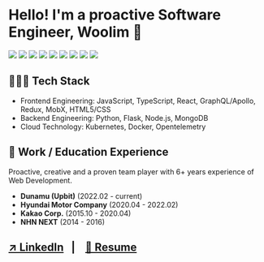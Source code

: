 # Hello! I'm a proactive Software Engineer, Woolim 👋
<img src="https://img.shields.io/badge/JavaScript-efd919?style=flat-square&logo=JavaScript&logoColor=black"/> <img src="https://img.shields.io/badge/TypeScript-2f73bf?style=flat-square&logo=TypeScript&logoColor=white"/> <img src="https://img.shields.io/badge/React-1ab5e7?style=flat-square&logo=React&logoColor=white"/> <img src="https://img.shields.io/badge/GraphQL-dc5882?style=flat-square&logo=GraphQL&logoColor=white"/> <img src="https://img.shields.io/badge/HTML5-ea8035?style=flat-square&logo=HTML5&logoColor=white"/> <img src="https://img.shields.io/badge/CSS3-146eb0?style=flat-square&logo=CSS3&logoColor=white"/> <img src="https://img.shields.io/badge/Python3-3766AB?style=flat-square&logo=Python&logoColor=white"/> <img src="https://img.shields.io/badge/Kubernetes-306add?style=flat-square&logo=Kubernetes&logoColor=white"/> <img src="https://img.shields.io/badge/MongoDB-4daf53?style=flat-square&logo=MongoDB&logoColor=white"/> 

## 👩🏻‍💻 Tech Stack
- Frontend Engineering: JavaScript, TypeScript, React, GraphQL/Apollo, Redux, MobX, HTML5/CSS
- Backend Engineering: Python, Flask, Node.js, MongoDB
- Cloud Technology: Kubernetes, Docker, Opentelemetry

## 💼 Work / Education Experience
Proactive, creative and a proven team player with 6+ years experience of Web Development.
- <b>Dunamu (Upbit)</b> (2022.02 - current)
- <b>Hyundai Motor Company</b> (2020.04 - 2022.02)
- <b>Kakao Corp.</b> (2015.10 - 2020.04)
- <b>NHN NEXT</b> (2014 - 2016)


##  [↗ LinkedIn](https://www.linkedin.com/in/woolim-ryu-98b351147/)  &nbsp;  |&nbsp; &nbsp;   [📄 Resume](https://github.com/DeveloperCookie/DeveloperCookie/tree/main/Resume)
